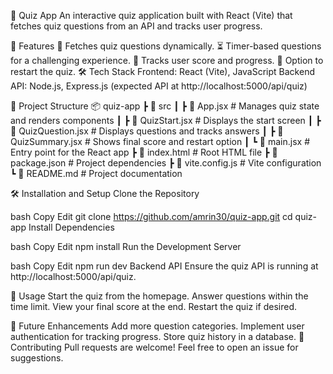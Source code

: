 📌 Quiz App
An interactive quiz application built with React (Vite) that fetches quiz questions from an API and tracks user progress.

🚀 Features
📌 Fetches quiz questions dynamically.
⏳ Timer-based questions for a challenging experience.
🎯 Tracks user score and progress.
🔄 Option to restart the quiz.
🛠 Tech Stack
Frontend: React (Vite), JavaScript
Backend API: Node.js, Express.js (expected API at http://localhost:5000/api/quiz)



📂 Project Structure
📦 quiz-app
 ┣ 📂 src
 ┃ ┣ 📜 App.jsx        # Manages quiz state and renders components
 ┃ ┣ 📜 QuizStart.jsx  # Displays the start screen
 ┃ ┣ 📜 QuizQuestion.jsx # Displays questions and tracks answers
 ┃ ┣ 📜 QuizSummary.jsx  # Shows final score and restart option
 ┃ ┗ 📜 main.jsx       # Entry point for the React app
 ┣ 📜 index.html       # Root HTML file
 ┣ 📜 package.json     # Project dependencies
 ┣ 📜 vite.config.js   # Vite configuration
 ┗ 📜 README.md        # Project documentation



 
🛠 Installation and Setup
Clone the Repository

bash
Copy
Edit
git clone https://github.com/amrin30/quiz-app.git
cd quiz-app
Install Dependencies

bash
Copy
Edit
npm install
Run the Development Server

bash
Copy
Edit
npm run dev
Backend API
Ensure the quiz API is running at http://localhost:5000/api/quiz.

🎯 Usage
Start the quiz from the homepage.
Answer questions within the time limit.
View your final score at the end.
Restart the quiz if desired.



📌 Future Enhancements
Add more question categories.
Implement user authentication for tracking progress.
Store quiz history in a database.
🤝 Contributing
Pull requests are welcome! Feel free to open an issue for suggestions.
